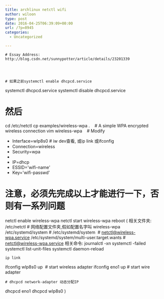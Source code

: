 ```yaml
---
title: archlinux netctl wifi
author: wiloon
type: post
date: 2016-04-25T06:39:09+00:00
url: /?p=8945
categories:
  - Uncategorized

---
```

<div class="article_title">

<div class="article_manage clearfix">

<div id="article_content" class="article_content">
  
    # Essay Address: http://blog.csdn.net/sunnypotter/article/details/23201339
  
  
  
  
    # 如果之前systemctl enable dhcpcd.service
 systemctl dhcpcd.service
 systemctl disable dhcpcd.service
 # 然后
 cd /etc/netctl
 cp examples/wireless-wpa .    # A simple WPA encrypted wireless connection
 vim wireless-wpa    # Modify
 + Interface=wlp8s0 # iw dev查看, 或ip link 或ifconfig
 + Connection=wireless
 + Security=wpa
 +
 + IP=dhcp
 + ESSID='wifi-name'
 + Key='wifi-passwd'
 # 注意，必须先完成以上才能进行一下，否则有一系列问题
 netctl enable wireless-wpa
 netctl start wireless-wpa
 reboot
 (
 相关文件夹: /etc/netctl # 网络配置文件夹,假如配置名字叫 wireless-wpa
 /etc/systemd/system #
 /etc/systemd/system  # netctl@wireless-wpa.service
 /etc/systemd/system/multi-user.target.wants # netctl@wireless-wpa.service
 相关命令:
 journalctl -xn
 systemctl -failed
 systemctl list-unit-files
 systemctl daemon-reload
  
  
    ip link
 ifconfig wlp8s0 up  # start wireless adapter
 ifconfig eno1 up # start wire adapter
  
  
    # dhcpcd network-adapter 动态分配IP
 dhcpcd eno1
 dhcpcd wlp8s0
 )
  
